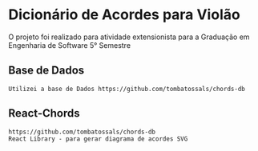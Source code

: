 # Dicionário de Acordes para Violão

O projeto foi realizado para atividade extensionista para a Graduação em Engenharia de Software 5° Semestre

## Base de Dados
    Utilizei a base de Dados https://github.com/tombatossals/chords-db


## React-Chords
    https://github.com/tombatossals/chords-db 
    React Library - para gerar diagrama de acordes SVG
    






